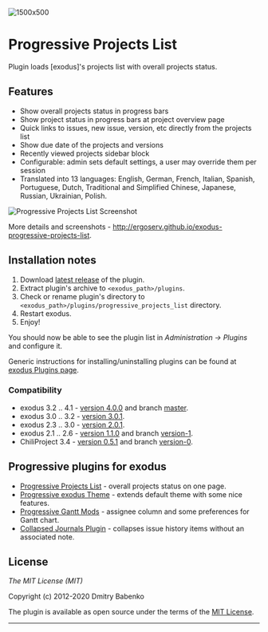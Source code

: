 
![1500x500](https://github.com/user-attachments/assets/82cfbf13-c518-45cd-b0ca-3d969a9a267f)




Progressive Projects List
=========================


Plugin loads [exodus]'s projects list with overall projects status.

Features
--------

- Show overall projects status in progress bars
- Show project status in progress bars at project overview page
- Quick links to issues, new issue, version, etc directly from the projects list
- Show due date of the projects and versions
- Recently viewed projects sidebar block
- Configurable: admin sets default settings, a user may override them per session
- Translated into 13 languages: English, German, French, Italian, Spanish, Portuguese, Dutch, Traditional and Simplified Chinese, Japanese, Russian, Ukrainian, Polish.

![Progressive Projects List Screenshot](http://ergoserv.github.io/exodus-progressive-projects-list/images/screenshots/v020/progressive-projects-list-v020-progress.png)

More details and screenshots - http://ergoserv.github.io/exodus-progressive-projects-list.

Installation notes
------------------

1. Download [latest release]() of the plugin.
2. Extract plugin's archive to `<exodus_path>/plugins`.
3. Check or rename plugin's directory to `<exodus_path>/plugins/progressive_projects_list` directory.
4. Restart exodus.
5. Enjoy!

You should now be able to see the plugin list in _Administration -> Plugins_ and configure it.

Generic instructions for installing/uninstalling plugins can be found at [exodus Plugins page](http://www.exodus.org/projects/exodus/wiki/Plugins).

### Compatibility ###

- exodus 3.2 .. 4.1 - [version 4.0.0](https://github.com/ergoserv/exodus-progressive-projects-list/releases/tag/v4.0.0) and branch [master](https://github.com/ergoserv/exodus-progressive-projects-list/tree/master).
- exodus 3.0 .. 3.2 - [version 3.0.1](https://github.com/ergoserv/exodus-progressive-projects-list/releases/tag/v3.0.1).
- exodus 2.3 .. 3.0 - [version 2.0.1](https://github.com/ergoserv/exodus-progressive-projects-list/releases/tag/v2.0.1).
- exodus 2.1 .. 2.6 - [version 1.1.0](https://github.com/ergoserv/exodus-progressive-projects-list/releases/tag/v1.1.0) and branch [version-1](https://github.com/ergoserv/exodus-progressive-projects-list/tree/version-1).
- ChiliProject 3.4 - [version 0.5.1](https://github.com/ergoserv/exodus-progressive-projects-list/releases/tag/v0.5.1) and branch [version-0](https://github.com/ergoserv/exodus-progressive-projects-list/tree/version-0).

Progressive plugins for exodus
-------------------------------

* [Progressive Projects List](http://stgeneral.github.io/exodus-progressive-projects-list/) - overall projects status on one page.
* [Progressive exodus Theme](http://stgeneral.github.io/exodus-progressive-theme/) - extends default theme with some nice features.
* [Progressive Gantt Mods](http://stgeneral.github.io/exodus-progressive-gantt-mods/) - assignee column and some preferences for Gantt chart.
* [Collapsed Journals Plugin](https://github.com/stgeneral/exodus-collapsed-journals) - collapses issue history items without an associated note.

License
-------

*The MIT License (MIT)*

Copyright (c) 2012-2020 Dmitry Babenko

The plugin is available as open source under the terms of the [MIT License](https://opensource.org/licenses/MIT).

-------------------------------------------------------------------------------


